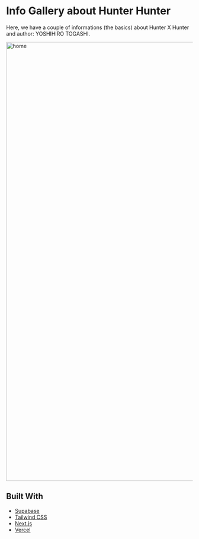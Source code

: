 # Info Gallery about Hunter Hunter

Here, we have a couple of informations (the basics) about Hunter X Hunter and author: YOSHIHIRO TOGASHI.

<img width="1183" alt="home" src="https://user-images.githubusercontent.com/17819811/170641368-f2969d7b-ccc2-4ddb-9f04-0c8e991e1e82.png">


## Built With

- [Supabase](https://supabase.com)
- [Tailwind CSS](https://tailwindcss.com)
- [Next.js](https://nextjs.org)
- [Vercel](https://vercel.com)
